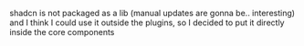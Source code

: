 shadcn is not packaged as a lib (manual updates are gonna be.. interesting)
and I think I could use it outside the plugins,
so I decided to put it directly inside the core components
